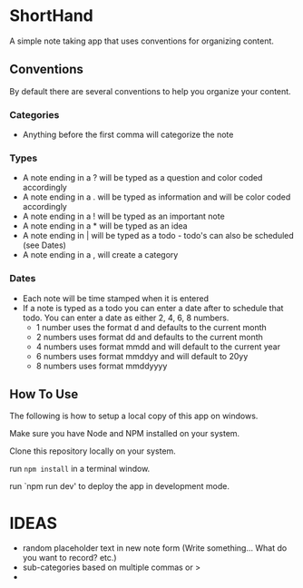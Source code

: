 # ShortHand

A simple note taking app that uses conventions for organizing content.

## Conventions

By default there are several conventions to help you organize your content.

### Categories

- Anything before the first comma will categorize the note

### Types

- A note ending in a ? will be typed as a question and color coded accordingly
- A note ending in a . will be typed as information and will be color coded accordingly
- A note ending in a ! will be typed as an important note
- A note ending in a \* will be typed as an idea
- A note ending in | will be typed as a todo - todo's can also be scheduled (see Dates)
- A note ending in a , will create a category

### Dates

- Each note will be time stamped when it is entered
- If a note is typed as a todo you can enter a date after to schedule that todo. You can enter a date as either 2, 4, 6, 8 numbers.
  - 1 number uses the format d and defaults to the current month
  - 2 numbers uses format dd and defaults to the current month
  - 4 numbers uses format mmdd and will default to the current year
  - 6 numbers uses format mmddyy and will default to 20yy
  - 8 numbers uses format mmddyyyy

## How To Use

The following is how to setup a local copy of this app on windows.

Make sure you have Node and NPM installed on your system.

Clone this repository locally on your system.

run `npm install` in a terminal window.

run `npm run dev' to deploy the app in development mode.

# IDEAS

- random placeholder text in new note form (Write something... What do you want to record? etc.)
- sub-categories based on multiple commas or >
-
